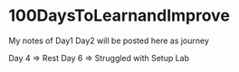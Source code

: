 # 100DaysToLearnandImprove
My notes of Day1 Day2 will be posted here as journey

Day 4 => Rest
Day 6 => Struggled with Setup Lab
